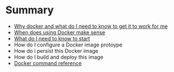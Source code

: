 # Summary

* [Why docker and what do I need to know to get it to work for me](README.md)
* [When does using Docker make sense](first-question.md)
* [What do I need to know to start](second-question.md)
* How do I configure a Docker image protoype
* How do i persist this Docker image
* How do I build and deploy this image
* [Docker command reference](docker_command_reference.md)

